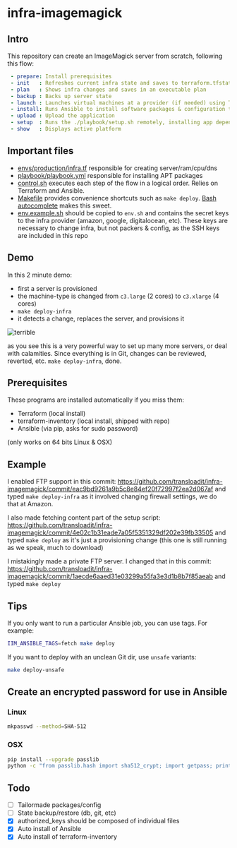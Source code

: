 # infra-imagemagick

## Intro

This repository can create an ImageMagick server from scratch, following this flow:

```yaml
 - prepare: Install prerequisites
 - init   : Refreshes current infra state and saves to terraform.tfstate
 - plan   : Shows infra changes and saves in an executable plan
 - backup : Backs up server state
 - launch : Launches virtual machines at a provider (if needed) using Terraform's ./infra.tf
 - install: Runs Ansible to install software packages & configuration templates
 - upload : Upload the application
 - setup  : Runs the ./playbook/setup.sh remotely, installing app dependencies and starting it
 - show   : Displays active platform
```

## Important files

 - [envs/production/infra.tf](envs/production/infra.tf) responsible for creating server/ram/cpu/dns
 - [playbook/playbook.yml](playbook/playbook.yml) responsible for installing APT packages
 - [control.sh](control.sh) executes each step of the flow in a logical order. Relies on Terraform and Ansible.
 - [Makefile](Makefile) provides convenience shortcuts such as `make deploy`. [Bash autocomplete](http://blog.jeffterrace.com/2012/09/bash-completion-for-mac-os-x.html) makes this sweet.
 - [env.example.sh](env.example.sh) should be copied to `env.sh` and contains the secret keys to the infra provider (amazon, google, digitalocean, etc). These keys are necessary to change infra, but not packers & config, as the SSH keys are included in this repo

## Demo

In this 2 minute demo:

 - first a server is provisioned 
 - the machine-type is changed from `c3.large` (2 cores) to `c3.xlarge` (4 cores)
 - `make deploy-infra`
 - it detects a change, replaces the server, and provisions it

![terrible](https://cloud.githubusercontent.com/assets/26752/9314635/64b6be5c-452a-11e5-8d00-74e0b023077e.gif)

as you see this is a very powerful way to set up many more servers, or deal with calamities. Since everything is in Git, changes can be reviewed, reverted, etc. `make deploy-infra`, done.

## Prerequisites

These programs are installed automatically if you miss them:

 - Terraform (local install)
 - terraform-inventory (local install, shipped with repo)
 - Ansible (via pip, asks for sudo password) 
 
(only works on 64 bits Linux & OSX)

## Example

I enabled FTP support in this commit:
https://github.com/transloadit/infra-imagemagick/commit/eac9bd9261a9b5c8e84ef20f72997f2ea2d067af
and typed `make deploy-infra` as it involved changing firewall settings, we do that at Amazon.

I also made fetching content part of the setup script:
https://github.com/transloadit/infra-imagemagick/commit/4e02c1b31eade7a05f5351329df202e39fb33505
and typed `make deploy` as it's just a provisioning change (this one is still running as we speak, much to download)

I mistakingly made a private FTP server. I changed that in this commit:
https://github.com/transloadit/infra-imagemagick/commit/1aecde6aaed31e03299a55fa3e3d1b8b7f85aeab
and typed `make deploy`

## Tips

If you only want to run a particular Ansible job, you can use tags. For example:

```bash
IIM_ANSIBLE_TAGS=fetch make deploy
```

If you want to deploy with an unclean Git dir, use `unsafe` variants:

```bash
make deploy-unsafe
```

## Create an encrypted password for use in Ansible

### Linux 

```bash
mkpasswd --method=SHA-512
```

### OSX 

```bash
pip install --upgrade passlib
python -c "from passlib.hash import sha512_crypt; import getpass; print sha512_crypt.encrypt(getpass.getpass())"
```

## Todo

- [ ] Tailormade packages/config
- [ ] State backup/restore (db, git, etc)
- [x] authorized_keys should be composed of individual files
- [x] Auto install of Ansible
- [x] Auto install of terraform-inventory
